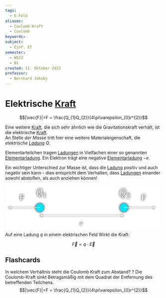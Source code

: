 ```yaml
---
tags:
  - E-Feld
aliases:
  - Coulomb-Kraft
  - Coulomb
keywords: 
subject:
  - Einf. ET
semester:
  - WS23
  - B1
created: 11. Oktober 2023
professor:
  - Bernhard Jakoby
---
```

 

# Elektrische [Kraft](../Physik/Newtonsche%20Axiome.md)

$$|\vec{F}|=F = \frac{Q_{1}Q_{2}}{4\pi\varepsilon_{0}r^{2}}$$

Eine weitere [Kraft](../Physik/Newtonsche%20Axiome.md), die sich sehr ähnlich wie die Gravitationskraft verhält, ist die elektrische [Kraft](../Physik/Newtonsche%20Axiome.md).  
An Stelle *der Masse* tritt hier eine weitere Materialeigenschaft, die *elektrische [Ladung](Statisches%20E-Feld.md)* $Q$.

Elementarteilchen tragen [Ladungen](Statisches%20E-Feld.md) in Vielfachen einer so genannten [Elementarladung](../Physik/Konstanten/Elementarladung.md). Ein Elektron trägt eine negative [Elementarladung](../Physik/Konstanten/Elementarladung.md) $-e$.

Ein wichtiger Unterschied zur Masse ist, dass die [Ladung](Statisches%20E-Feld.md) positiv und auch negativ sein kann - dies entspricht dem Verhalten, dass [Ladungen](Statisches%20E-Feld.md) einander sowohl abstoßen, als auch anziehen können!

![](assets/EKraft.png)

Auf eine Ladung $q$ in einem elektrischen Feld Wirkt die Kraft:

$$\vec{F} = q\cdot \vec{E}$$

## Flashcards

In welchem Verhältnis steht die Coulomb Kraft zum Abstand?
?
Die Coulomb-Kraft sinkt Betragsmäßig mit dem Quadrat der Entfernung des betreffenden Teilchens.
$$|\vec{F}|=F = \frac{Q_{1}Q_{2}}{4\pi\varepsilon_{0}r^{2}}$$
<!--SR:!2024-03-02,3,250-->